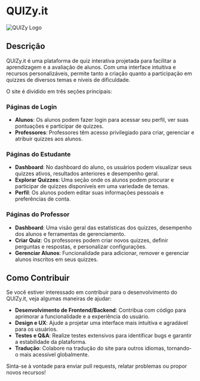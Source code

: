 # QUIZy.it

![QUIZy Logo](path/to/your/logo.png)

## Descrição

QUIZy.it é uma plataforma de quiz interativa projetada para facilitar a aprendizagem e a avaliação de alunos. Com uma interface intuitiva e recursos personalizáveis, permite tanto a criação quanto a participação em quizzes de diversos temas e níveis de dificuldade.

O site é dividido em três seções principais:

### Páginas de Login

- **Alunos**: Os alunos podem fazer login para acessar seu perfil, ver suas pontuações e participar de quizzes.
- **Professores**: Professores têm acesso privilegiado para criar, gerenciar e atribuir quizzes aos alunos.

### Páginas do Estudante

- **Dashboard**: No dashboard do aluno, os usuários podem visualizar seus quizzes ativos, resultados anteriores e desempenho geral.
- **Explorar Quizzes**: Uma seção onde os alunos podem procurar e participar de quizzes disponíveis em uma variedade de temas.
- **Perfil**: Os alunos podem editar suas informações pessoais e preferências de conta.

### Páginas do Professor

- **Dashboard**: Uma visão geral das estatísticas dos quizzes, desempenho dos alunos e ferramentas de gerenciamento.
- **Criar Quiz**: Os professores podem criar novos quizzes, definir perguntas e respostas, e personalizar configurações.
- **Gerenciar Alunos**: Funcionalidade para adicionar, remover e gerenciar alunos inscritos em seus quizzes.

## Como Contribuir

Se você estiver interessado em contribuir para o desenvolvimento do QUIZy.it, veja algumas maneiras de ajudar:

- **Desenvolvimento de Frontend/Backend**: Contribua com código para aprimorar a funcionalidade e a experiência do usuário.
- **Design e UX**: Ajude a projetar uma interface mais intuitiva e agradável para os usuários.
- **Testes e Q&A**: Realize testes extensivos para identificar bugs e garantir a estabilidade da plataforma.
- **Tradução**: Colabore na tradução do site para outros idiomas, tornando-o mais acessível globalmente.

Sinta-se à vontade para enviar pull requests, relatar problemas ou propor novos recursos!

